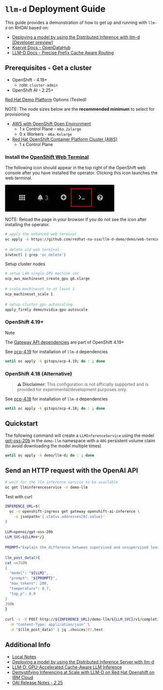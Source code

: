 # `llm-d` Deployment Guide

This guide provides a demonstration of how to get up and running with `llm-d` on RHOAI based on:

- <a href="https://access.redhat.com/articles/7131048" target="_blank">Deploying a model by using the Distributed Inference with llm-d [Developer preview]</a>
- <a href="https://github.com/opendatahub-io/kserve/tree/release-v0.15/docs/samples/llmisvc/ocp-4-18-setup" target="_blank">Kserve Docs - OpenDataHub</a>
- <a href="https://github.com/llm-d/llm-d/blob/main/guides/precise-prefix-cache-aware/README.md" target="_blank">LLM-D Docs - Precise Prefix Cache Aware Routing</a>

## Prerequisites - Get a cluster

- OpenShift - 4.19+
  - role: `cluster-admin`
- OpenShift AI - 2.25+

[Red Hat Demo Platform](https://demo.redhat.com) Options (Tested)

NOTE: The node sizes below are the **recommended minimum** to select for provisioning

- <a href="https://demo.redhat.com/catalog?item=babylon-catalog-prod/sandboxes-gpte.sandbox-ocp.prod&utm_source=webapp&utm_medium=share-link" target="_blank">AWS with OpenShift Open Environment</a>
  - 1 x Control Plane - `m6a.2xlarge`
  - 0 x Workers - `m6a.4xlarge`
- <a href="https://catalog.demo.redhat.com/catalog?item=babylon-catalog-prod/sandboxes-gpte.ocp-wksp.prod&utm_source=webapp&utm_medium=share-link" target="_blank">Red Hat OpenShift Container Platform Cluster (AWS)</a>
  - 1 x Control Plane

### Install the [OpenShift Web Terminal](https://docs.openshift.com/container-platform/4.12/web_console/web_terminal/installing-web-terminal.html)

The following icon should appear in the top right of the OpenShift web console after you have installed the operator. Clicking this icon launches the web terminal.

![Web Terminal](docs/images/web-terminal.png "Web Terminal")

NOTE: Reload the page in your browser if you do not see the icon after installing the operator.

```sh
# apply the enhanced web terminal
oc apply -k https://github.com/redhat-na-ssa/llm-d-demo/demo/web-terminal

# delete old web terminal
$(wtoctl | grep 'oc delete')
```

Setup cluster nodes

```sh
# setup L40 single GPU machine set
ocp_aws_machineset_create_gpu g6.xlarge

# scale machineset to at least 1
ocp_machineset_scale 1

# setup cluster gpu autoscaling
apply_firmly demo/nvidia-gpu-autoscale
```

### OpenShift 4.19+

> [!NOTE]
> The [Gateway API dependencies](gitops/ocp-4.18/prereqs/gateway-api.yaml) are part of OpenShift 4.19+

See [ocp-4.19](gitops/ocp-4.19) for installation of `llm-d` dependencies

```sh
until oc apply -k gitops/ocp-4.19; do : ; done
```

### OpenShift 4.18 (Alternative)

> **⚠️ Disclaimer**: This configuration is not officially supported and is provided for experimental/development
> purposes only.

See [ocp-4.18](gitops/ocp-4.18) for installation of `llm-d` dependencies

```sh
until oc apply -k gitops/ocp-4.18; do : ; done
```

## Quickstart

The following command will create a `LLMInferenceService`
using the model [gpt-oss-20b](https://huggingface.co/openai/gpt-oss-20b)
in the `demo-llm` namespace
with a `40G` persistent volume claim (to avoid downloading the model multiple times)

```sh
until oc apply -k demo/llm-d; do : ; done
```

## Send an HTTP request with the OpenAI API

```sh
# wait for the llm inference service to be available
oc get llminferenceservice -n demo-llm
```

Test with curl

```sh
INFERENCE_URL=$(
  oc -n openshift-ingress get gateway openshift-ai-inference \
    -o jsonpath='{.status.addresses[0].value}'
)

LLM=openai/gpt-oss-20b
LLM_SVC=${LLM##*/}

PROMPT="Explain the difference between supervised and unsupervised learning in machine learning. Include examples of algorithms used in each type."

llm_post_data(){
cat <<JSON
{
  "model": "${LLM}",
  "prompt": "${PROMPT}",
  "max_tokens": 200,
  "temperature": 0.7,
  "top_p": 0.9
}
JSON
}

curl -s -X POST http://${INFERENCE_URL}/demo-llm/${LLM_SVC}/v1/completions \
  -H "Content-Type: application/json" \
  -d "$(llm_post_data)" | jq .choices[0].text
```

## Additional Info

- [Local Notes](docs/NOTES.md)
- [Deploying a model by using the Distributed Inference Server with llm-d](https://access.redhat.com/articles/7131048)
- [LLM-D: GPU-Accelerated Cache-Aware LLM Inference](https://github.com/cnuland/hello-chris-llm-d)
- [Demystifying Inferencing at Scale with LLM-D on Red Hat Openshift on IBM Cloud](https://community.ibm.com/community/user/blogs/tyler-lisowski/2025/05/30/ai-demystifying-llmd)
- [OAI Release Notes - 2.25](https://docs.redhat.com/en/documentation/red_hat_openshift_ai_self-managed/2.25/html-single/release_notes/index#developer-preview-features_relnotes)
